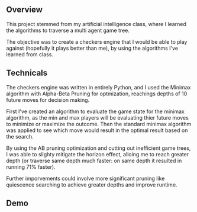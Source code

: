## Overview
This project stemmed from my artificial intelligence class, where I learned the algorithms to traverse a multi agent game tree. 

The objective was to create a checkers engine that I would be able to play against (hopefully it plays better than me), by using the algorithms I've learned from class. 

## Technicals
The checkers engine was written in entirely Python, and I used the Minimax algorithm with Alpha-Beta Pruning for optmization, reachings depths of 10 future moves for decision making.

First I've created an algorithm to evaluate the game state for the minimax algorithm, as the min and max players will be evaluating thier future moves to minimize or maximize the outcome. Then the standard minimax algorithm was applied to see which move would result in the optimal result based on the search. 

By using the AB pruning optimization and cutting out inefficient game trees, I was able to slighty mitigate the horizon effect, alloing me to reach greater depth (or traverse same depth much faster: on same depth it resulted in running 71% faster).

Further imporvements could involve more significant pruning like quiescence searching to achieve greater depths and improve runtime.
## Demo